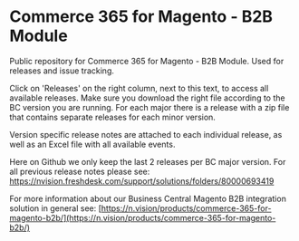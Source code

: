 # Commerce 365 for Magento - B2B Module
Public repository for Commerce 365 for Magento - B2B Module. Used for releases and issue tracking.

Click on 'Releases' on the right column, next to this text, to access all available releases. Make sure you download the right file according to the BC version you are running. For each major there is a release with a zip file that contains separate releases for each minor version. 

Version specific release notes are attached to each individual release, as well as an Excel file with all available events. 

Here on Github we only keep the last 2 releases per BC major version. For all previous release notes please see: https://nvision.freshdesk.com/support/solutions/folders/80000693419

For more information about our Business Central Magento B2B integration solution in general see: [https://n.vision/products/commerce-365-for-magento-b2b/](https://n.vision/products/commerce-365-for-magento-b2b/)
